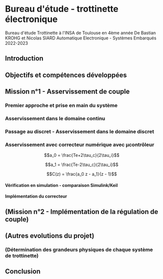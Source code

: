 # Bureau d'étude - trottinette électronique
Bureau d'étude Trottinette à l'INSA de Toulouse en 4ème année
De Bastian KROHG et Nicolas SIARD
Automatique Electronique - Systèmes Embarqués
2022-2023

## Introduction

## Objectifs et compétences développées

## Mission n°1 - Asservissement de couple

### Premier approche et prise en main du système

### Asservissement dans le domaine continu

### Passage au discret - Asservissement dans le domaine discret

### Asservissement avec correcteur numérique avec µcontrôleur

$$a_0 = \frac{Te+2\tau_c}{2\tau_i}$$

$$a_1 = \frac{Te-2\tau_c}{2\tau_i}$$

$$C(z) = \frac{a_0 z - a_1}{z - 1}$$

#### Vérification en simulation - comparaison Simulink/Keil

#### Implémentation du correcteur


## (Mission n°2 - Implémentation de la régulation de couple)
## (Autres evolutions du projet)
### (Détermination des grandeurs physiques de chaque système de trottinette)

## Conclusion
